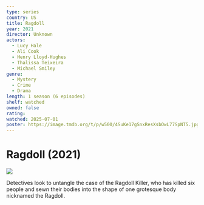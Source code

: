```yaml
---
type: series
country: US
title: Ragdoll
year: 2021
director: Unknown
actors:
  - Lucy Hale
  - Ali Cook
  - Henry Lloyd-Hughes
  - Thalissa Teixeira
  - Michael Smiley
genre:
  - Mystery
  - Crime
  - Drama
length: 1 season (6 episodes)
shelf: watched
owned: false
rating:
watched: 2025-07-01
poster: https://image.tmdb.org/t/p/w500/4SuKe17gSnxResXsbOwL77SpNT5.jpg
---
```


# Ragdoll (2021)

![](https://image.tmdb.org/t/p/w500/4SuKe17gSnxResXsbOwL77SpNT5.jpg)

Detectives look to untangle the case of the Ragdoll Killer, who has killed six people and sewn their bodies into the shape of one grotesque body nicknamed the Ragdoll.